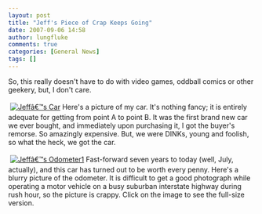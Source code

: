 ```yaml
---
layout: post
title: "Jeff's Piece of Crap Keeps Going"
date: 2007-09-06 14:58
author: lungfluke
comments: true
categories: [General News]
tags: []
---
```

So, this really doesn't have to do with video games, oddball comics or other geekery, but, I don't care.

<a href="http://dl.bitsmack.com/uploads/2007/09/neon1.jpg" title="Jeffâ€™s Car"><img src="http://dl.bitsmack.com/uploads/2007/09/neon1.thumbnail.jpg" style="padding: 4px" title="Jeffâ€™s Car" alt="Jeffâ€™s Car" /></a>Here's a picture of my car.  It's nothing fancy; it is entirely adequate for getting from point A to point B.  It was the first brand new car we ever bought, and immediately upon purchasing it, I got the buyer's remorse.  So amazingly expensive.  But, we were DINKs, young and foolish, so what the heck, we got the car.

<a href="http://dl.bitsmack.com/uploads/2007/09/odo1.JPG" title="Jeffâ€™s Odometer1"><img src="http://dl.bitsmack.com/uploads/2007/09/odo1.thumbnail.JPG" style="padding: 4px" alt="Jeffâ€™s Odometer1" /></a>Fast-forward seven years to today (well, July, actually), and this car has turned out to be worth every penny.  Here's a blurry picture of the odometer.  It is difficult to get a good photograph while operating a motor vehicle on a busy suburban interstate highway during rush hour, so the picture is crappy.  Click on the image to see the full-size version.
